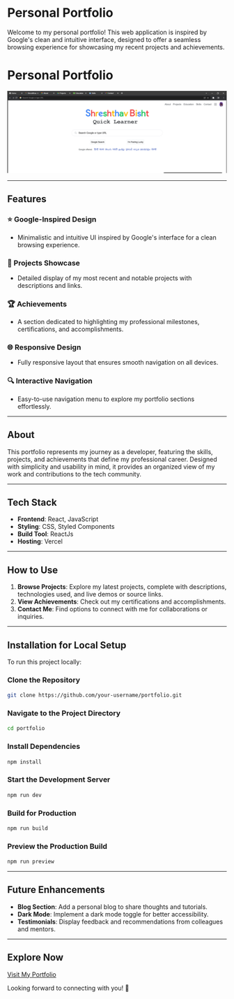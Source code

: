 # Personal Portfolio  

Welcome to my personal portfolio! This web application is inspired by Google's clean and intuitive interface, designed to offer a seamless browsing experience for showcasing my recent projects and achievements.  

# Personal Portfolio  

![Portfolio Preview](https://github.com/voidGlitch/Portfolio/blob/main/src/assets/Port.png?raw=true)  

---

## Features  

### :star: Google-Inspired Design  
- Minimalistic and intuitive UI inspired by Google's interface for a clean browsing experience.  

### :briefcase: Projects Showcase  
- Detailed display of my most recent and notable projects with descriptions and links.  

### :trophy: Achievements  
- A section dedicated to highlighting my professional milestones, certifications, and accomplishments.  

### :globe_with_meridians: Responsive Design  
- Fully responsive layout that ensures smooth navigation on all devices.  

### :mag: Interactive Navigation  
- Easy-to-use navigation menu to explore my portfolio sections effortlessly.  

---

## About  

This portfolio represents my journey as a developer, featuring the skills, projects, and achievements that define my professional career. Designed with simplicity and usability in mind, it provides an organized view of my work and contributions to the tech community.  

---

## Tech Stack  

- **Frontend**: React, JavaScript  
- **Styling**: CSS, Styled Components  
- **Build Tool**: ReactJs  
- **Hosting**: Vercel

---

## How to Use  

1. **Browse Projects**: Explore my latest projects, complete with descriptions, technologies used, and live demos or source links.  
2. **View Achievements**: Check out my certifications and accomplishments.  
3. **Contact Me**: Find options to connect with me for collaborations or inquiries.  

---

## Installation for Local Setup  

To run this project locally:  

### Clone the Repository  

```bash  
git clone https://github.com/your-username/portfolio.git  
```  

### Navigate to the Project Directory  

```bash  
cd portfolio  
```  

### Install Dependencies  

```bash  
npm install  
```  

### Start the Development Server  

```bash  
npm run dev  
```  

### Build for Production  

```bash  
npm run build  
```  

### Preview the Production Build  

```bash  
npm run preview  
```  

---

## Future Enhancements  

- **Blog Section**: Add a personal blog to share thoughts and tutorials.  
- **Dark Mode**: Implement a dark mode toggle for better accessibility.  
- **Testimonials**: Display feedback and recommendations from colleagues and mentors.  

---

## Explore Now  

[Visit My Portfolio](https://portfolio-alpha-two-62.vercel.app/)  

Looking forward to connecting with you! 🌟  
